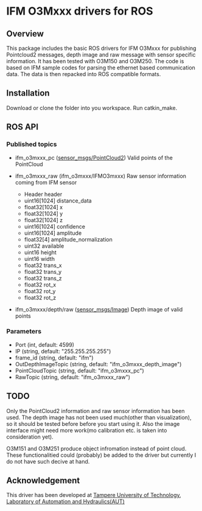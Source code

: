# IFM O3Mxxx drivers for ROS

## Overview
This package includes the basic ROS drivers for IFM O3Mxxx for publishing Pointcloud2 messages, depth image and raw message with sensor specific information. It has been tested with O3M150 and O3M250. The code is based on IFM sample codes for parsing the ethernet based communication data. The data is then repacked into ROS compatible formats. 

## Installation
Download or clone the folder into you workspace. Run catkin_make.

## ROS API
### Published topics
* ifm_o3mxxx_pc ([sensor_msgs/PointCloud2](http://docs.ros.org/api/sensor_msgs/html/msg/PointCloud2.html))
  Valid points of the PointCloud
  
* ifm_o3mxxx_raw (ifm_o3mxxx/IFMO3mxxx)
  Raw sensor information coming from IFM sensor
  
  * Header header
  * uint16[1024] distance_data
  * float32[1024] x
  * float32[1024] y
  * float32[1024] z
  * uint16[1024] confidence 
  * uint16[1024] amplitude
  * float32[4] amplitude_normalization
  * uint32 available
  * uint16 height
  * uint16 width
  * float32 trans_x
  * float32 trans_y
  * float32 trans_z
  * float32 rot_x
  * float32 rot_y
  * float32 rot_z

* ifm_o3mxxx/depth/raw ([sensor_msgs/Image](http://docs.ros.org/api/sensor_msgs/html/msg/Image.html))
  Depth image of valid points

### Parameters
* Port (int, default: 4599)
* IP (string, default: "255.255.255.255")
* frame_id (string, default: "ifm")
* OutDepthImageTopic (string, default: "ifm_o3mxxx_depth_image")
* PointCloudTopic (string, default: "ifm_o3mxxx_pc")
* RawTopic (string, default: "ifm_o3mxxx_raw")

## TODO
Only the PointCloud2 information and raw sensor information has been used. The depth image has not been used much(other than visualization), so it should be tested before before you start using it. Also the image interface might need more work(mo calibration etc. is taken into consideration yet).

O3M151 and O3M251 produce object infromation instead of point cloud. These functionalitied could (probably) be added to the driver but currently I do not have such decive at hand.
  
## Acknowledgement
This driver has been developed at [Tampere University of Technology](http://www.tut.fi/en/home), [Laboratory of Automation and Hydraulics(AUT)](http://www.tut.fi/en/research/research-fields/automation-and-hydraulic-engineering/index.htm)

